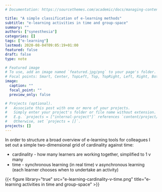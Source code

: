 ```yaml
---
# Documentation: https://sourcethemes.com/academic/docs/managing-content/

title: "A simple classification of e-learning methods"
subtitle: "e-learning activities in time and group-space"
summary: ""
authors: ["synesthesia"]
categories: []
tags: ["e-learning"]
lastmod: 2020-08-04T09:05:19+01:00
featured: false
draft: false
type: note

# Featured image
# To use, add an image named `featured.jpg/png` to your page's folder.
# Focal points: Smart, Center, TopLeft, Top, TopRight, Left, Right, BottomLeft, Bottom, BottomRight.
image:
  caption: ""
  focal_point: ""
  preview_only: false

# Projects (optional).
#   Associate this post with one or more of your projects.
#   Simply enter your project's folder or file name without extension.
#   E.g. `projects = ["internal-project"]` references `content/project/deep-learning/index.md`.
#   Otherwise, set `projects = []`.
projects: []
---
```



In order to structure a broad overview of e-learning tools for colleagues I set out a simple two-dimensional grid of cardinality against time:

* cardinality - how many learners are working together, simplified to 1 v many
* time - synchronous learning (in real time) v asynchronous learning (each learner chooses when to undertake an activity)

{{< figure library="true" src="e-learning-cardinality-v-time.png" title="e-learning activities in time and group-space" >}}

